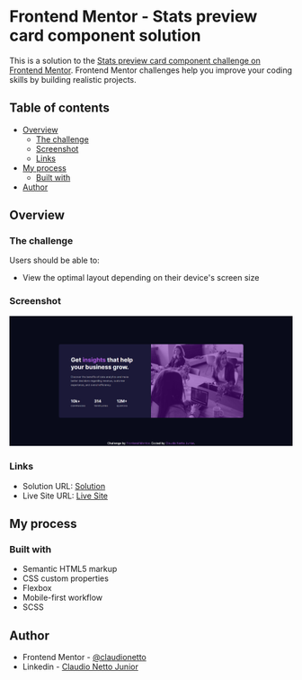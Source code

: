 # Frontend Mentor - Stats preview card component solution

This is a solution to the [Stats preview card component challenge on Frontend Mentor](https://www.frontendmentor.io/challenges/stats-preview-card-component-8JqbgoU62). Frontend Mentor challenges help you improve your coding skills by building realistic projects. 

## Table of contents

- [Overview](#overview)
  - [The challenge](#the-challenge)
  - [Screenshot](#screenshot)
  - [Links](#links)
- [My process](#my-process)
  - [Built with](#built-with)
- [Author](#author)

## Overview

### The challenge

Users should be able to:

- View the optimal layout depending on their device's screen size

### Screenshot

![Resultado Final](./images/screenshot.png)

### Links

- Solution URL: [Solution](https://github.com/claudionetto/frontend-mentor-repository/tree/main/stats-preview-card-component-main)
- Live Site URL: [Live Site](https://fem-stats-preview-card-beta.vercel.app/)

## My process

### Built with

- Semantic HTML5 markup
- CSS custom properties
- Flexbox
- Mobile-first workflow
- SCSS

## Author

- Frontend Mentor - [@claudionetto](https://www.frontendmentor.io/profile/claudionetto)
- Linkedin - [Claudio Netto Junior](https://www.linkedin.com/in/cl%C3%A1udio-netto-junior-12b359209/)
